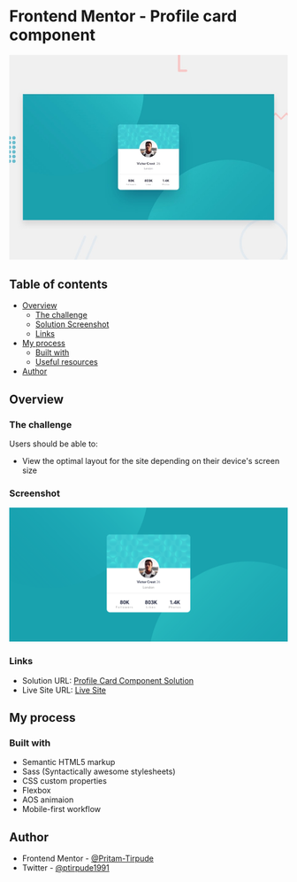 # Frontend Mentor - Profile card component

![Design preview for the Profile card component coding challenge](./design/desktop-preview.jpg)

## Table of contents

- [Overview](#overview)
  - [The challenge](#the-challenge)
  - [ Solution Screenshot](#screenshot)
  - [Links](#links)
- [My process](#my-process)
  - [Built with](#built-with)
  - [Useful resources](#useful-resources)
- [Author](#author)

## Overview

### The challenge

Users should be able to:

- View the optimal layout for the site depending on their device's screen size

### Screenshot

![](./screenshot_card.png)

### Links

- Solution URL: [Profile Card Component Solution](https://www.frontendmentor.io/challenges/profile-card-component-cfArpWshJ/hub/html5css3flexboxsass-LI4n9939G)
- Live Site URL: [Live Site](https://profile-card-ux.netlify.app/)

## My process

### Built with

- Semantic HTML5 markup
- Sass (Syntactically awesome stylesheets)
- CSS custom properties
- Flexbox
- AOS animaion
- Mobile-first workflow

## Author

- Frontend Mentor - [@Pritam-Tirpude](https://www.frontendmentor.io/profile/Pritam-Tirpude)
- Twitter - [@ptirpude1991](https://twitter.com/ptirpude1991)
